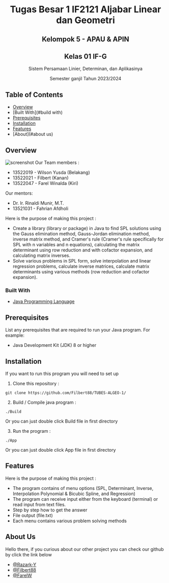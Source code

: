<h1 align="center">Tugas Besar 1 IF2121 Aljabar Linear dan Geometri</h1>
<h2 align="center">Kelompok 5 - APAU & APIN</h2>
<h2 align="center">Kelas 01 IF-G</h2>
<p align="center"></p>
<p align="center">Sistem Persamaan Linier, Determinan, dan Aplikasinya</p>
<p align="center">Semester ganjil Tahun 2023/2024</p>

## Table of Contents

- [Overview](#overview)
- [Built With](#build with)
- [Prerequisites](#prerequisites)
- [Installation](#installation)
- [Features](#features)
- [About](#about us)


## Overview

![screenshot](https://github.com/Filbert88/TUBES-ALGEO-1/blob/d5e8925fdf81671e12d005604ece903d557ed92d/Apau%20%26%20Apin.jpg)
Our Team members :
- 13522019 - Wilson Yusda (Belakang)
- 13522021 - Filbert (Kanan)
- 13522047 - Farel Winalda (Kiri)

Our mentors:
- Dr. Ir. Rinaldi Munir, M.T.
- 13521031 - Fahrian Afdholi

Here is the purpose of making this project :
- Create a library (library or package) in Java to find SPL solutions using the Gauss elimination method, Gauss-Jordan elimination method, inverse matrix method, and Cramer's rule (Cramer's rule specifically for SPL with n variables and n equations), calculating the matrix determinant using row reduction and with cofactor expansion, and calculating matrix inverses.
- Solve various problems in SPL form, solve interpolation and linear regression problems, calculate inverse matrices, calculate matrix determinants using various methods (row reduction and cofactor expansion).

### Built With
- [Java Programming Language](https://www.java.com/)

## Prerequisites

List any prerequisites that are required to run your Java program. For example:
- Java Development Kit (JDK) 8 or higher

## Installation

If you want to run this program you will need to set up 

1. Clone this repository :
```shell
git clone https://github.com/Filbert88/TUBES-ALGEO-1/
```

2. Build / Compile java program :
```shell
./Build
```
Or you can just double click Build file in first directory

3. Run the program :
```shell
./App
```
Or you can just double click App file in first directory

## Features

Here is the purpose of making this project :
- The program contains of menu options (SPL, Determinant, Inverse, Interpolation Polynomial & Bicubic Spline, and Regression)
- The program can receive input either from the keyboard (terminal) or read input from text files.
- Step by step how to get the answer
- File output (file.txt)
- Each menu contains various problem solving methods

## About Us

Hello there, 
if you curious about our other project you can check our github by click the link below


- [@Razark-Y](https://github.com/Razark-Y)
- [@Filbert88](https://github.com/Filbert88)
- [@FarelW](https://github.com/FarelW)
